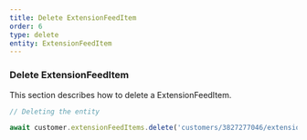 ```yaml
---
title: Delete ExtensionFeedItem
order: 6
type: delete
entity: ExtensionFeedItem
---
```


### Delete ExtensionFeedItem

This section describes how to delete a ExtensionFeedItem.

```javascript
// Deleting the entity

await customer.extensionFeedItems.delete('customers/3827277046/extensionFeedItems/9779152283')
```
